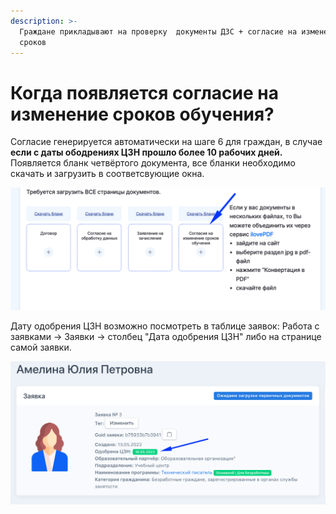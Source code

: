 ```yaml
---
description: >-
  Граждане прикладывают на проверку  документы ДЗС + согласие на изменение
  сроков
---
```


# Когда появляется согласие на изменение сроков обучения?

Согласие генерируется автоматически на шаге 6 для  граждан,  в случае **если с даты ободрениях ЦЗН прошло более 10 рабочих дней.** Появляется бланк четвёртого документа,  все бланки необходимо скачать и загрузить в соответсвующие окна.

![](<../.gitbook/assets/image (113).png>)

Дату одобрения ЦЗН возможно посмотреть в таблице заявок: Работа с заявками -> Заявки -> столбец "Дата одобрения ЦЗН" либо на странице самой заявки.

![](<../.gitbook/assets/image (104).png>)
